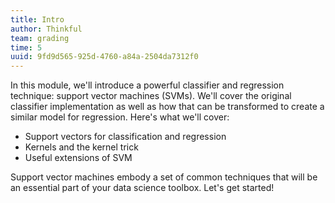```yaml
---
title: Intro
author: Thinkful
team: grading
time: 5
uuid: 9fd9d565-925d-4760-a84a-2504da7312f0
---
```


In this module, we'll introduce a powerful classifier and regression technique: support vector machines (SVMs). We'll cover the original classifier implementation as well as how that can be transformed to create a similar model for regression. Here's what we'll cover:

 * Support vectors for classification and regression
 * Kernels and the kernel trick
 * Useful extensions of SVM

Support vector machines embody a set of common techniques that will be an essential part of your data science toolbox. Let's get started!